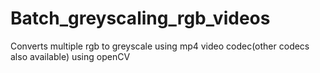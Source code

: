 # Batch_greyscaling_rgb_videos
Converts multiple rgb to greyscale using mp4 video codec(other codecs also available) using openCV
